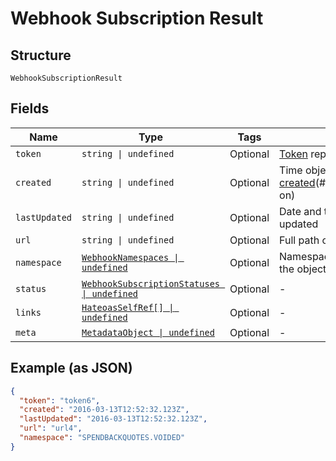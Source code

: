 
# Webhook Subscription Result

## Structure

`WebhookSubscriptionResult`

## Fields

| Name | Type | Tags | Description |
|  --- | --- | --- | --- |
| `token` | `string \| undefined` | Optional | [Token](#/rest/models/structures/token) representing the resource |
| `created` | `string \| undefined` | Optional | Time object was [created](#/rest/models/structures/created-on)(#/rest/models/structures/created-on) |
| `lastUpdated` | `string \| undefined` | Optional | Date and time that the object was last updated |
| `url` | `string \| undefined` | Optional | Full path of the URI used for this object |
| `namespace` | [`WebhookNamespaces \| undefined`](../../doc/models/webhook-namespaces.md) | Optional | Namespace used to identify and refer to the object |
| `status` | [`WebhookSubscriptionStatuses \| undefined`](../../doc/models/webhook-subscription-statuses.md) | Optional | - |
| `links` | [`HateoasSelfRef[] \| undefined`](../../doc/models/hateoas-self-ref.md) | Optional | - |
| `meta` | [`MetadataObject \| undefined`](../../doc/models/metadata-object.md) | Optional | - |

## Example (as JSON)

```json
{
  "token": "token6",
  "created": "2016-03-13T12:52:32.123Z",
  "lastUpdated": "2016-03-13T12:52:32.123Z",
  "url": "url4",
  "namespace": "SPENDBACKQUOTES.VOIDED"
}
```

